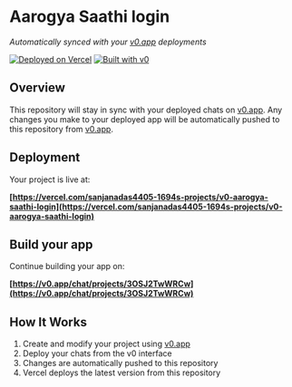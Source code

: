 # Aarogya Saathi login

*Automatically synced with your [v0.app](https://v0.app) deployments*

[![Deployed on Vercel](https://img.shields.io/badge/Deployed%20on-Vercel-black?style=for-the-badge&logo=vercel)](https://vercel.com/sanjanadas4405-1694s-projects/v0-aarogya-saathi-login)
[![Built with v0](https://img.shields.io/badge/Built%20with-v0.app-black?style=for-the-badge)](https://v0.app/chat/projects/3OSJ2TwWRCw)

## Overview

This repository will stay in sync with your deployed chats on [v0.app](https://v0.app).
Any changes you make to your deployed app will be automatically pushed to this repository from [v0.app](https://v0.app).

## Deployment

Your project is live at:

**[https://vercel.com/sanjanadas4405-1694s-projects/v0-aarogya-saathi-login](https://vercel.com/sanjanadas4405-1694s-projects/v0-aarogya-saathi-login)**

## Build your app

Continue building your app on:

**[https://v0.app/chat/projects/3OSJ2TwWRCw](https://v0.app/chat/projects/3OSJ2TwWRCw)**

## How It Works

1. Create and modify your project using [v0.app](https://v0.app)
2. Deploy your chats from the v0 interface
3. Changes are automatically pushed to this repository
4. Vercel deploys the latest version from this repository
